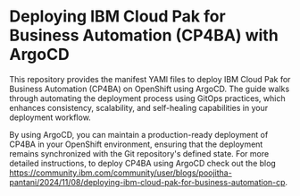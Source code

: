 # Deploying IBM Cloud Pak for Business Automation (CP4BA) with ArgoCD
This repository provides the manifest YAMl files to deploy IBM Cloud Pak for Business Automation (CP4BA) on OpenShift using ArgoCD. The guide walks through automating the deployment process using GitOps practices, which enhances consistency, scalability, and self-healing capabilities in your deployment workflow.

By using ArgoCD, you can maintain a production-ready deployment of CP4BA in your OpenShift environment, ensuring that the deployment remains synchronized with the Git repository's defined state.
For more detailed instructions, to deploy CP4BA using ArgoCD check out the blog https://community.ibm.com/community/user/blogs/poojitha-pantani/2024/11/08/deploying-ibm-cloud-pak-for-business-automation-cp.
